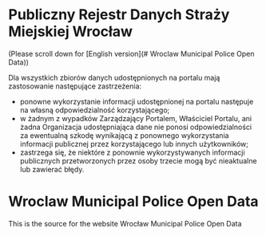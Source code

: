 # Publiczny Rejestr Danych Straży Miejskiej Wrocław
(Please scroll down for [English version](# Wroclaw Municipal Police Open Data))

Dla wszystkich zbiorów danych udostępnionych na portalu mają zastosowanie następujące zastrzeżenia:
* ponowne wykorzystanie informacji udostępnionej na portalu następuje na własną odpowiedzialność korzystającego;
* w żadnym z wypadków Zarządzający Portalem, Właściciel Portalu, ani żadna Organizacja udostępniająca dane nie ponosi odpowiedzialności za ewentualną szkodę wynikającą z ponownego wykorzystania informacji publicznej przez korzystającego lub innych użytkowników;
* zastrzega się, że niektóre z ponownie wykorzystywanych informacji publicznych przetworzonych przez osoby trzecie mogą być nieaktualne lub zawierać błędy.

# Wroclaw Municipal Police Open Data
This is the source for the website Wrocław Municipal Police Open Data
